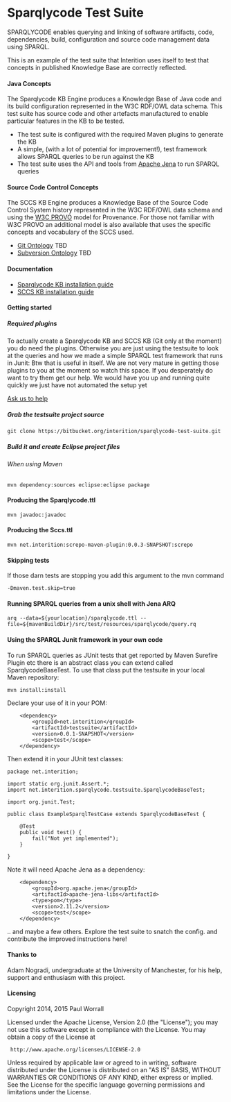 Sparqlycode Test Suite
=============

SPARQLYCODE enables querying and linking of software artifacts, code, dependencies, build, configuration and source code management data using SPARQL.

This is an example of the test suite that Interition uses itself to test that concepts in published Knowledge Base are correctly reflected.

#### Java Concepts

The Sparqlycode KB Engine produces a Knowledge Base of Java code and its build configuration represented in the W3C RDF/OWL data schema.  This test suite has source code and other artefacts
manufactured to enable particular features in the KB to be tested. 

* The test suite is configured with the required Maven plugins to generate the KB 
* A simple, (with a lot of potential for improvement!), test framework allows SPARQL queries to be run against the KB
* The test suite uses the API and tools from [Apache Jena](https://jena.apache.org/) to run SPARQL queries 


#### Source Code Control Concepts

The SCCS KB Engine produces a Knowledge Base of the Source Code Control System history represented in the W3C RDF/OWL data schema and using the [W3C PROVO](http://www.w3.org/TR/prov-primer/) model
for Provenance.  For those not familiar with W3C PROVO an additional model is also available that uses the specific concepts and vocabulary of the SCCS used.

* [Git Ontology](http://www.interition.net/sparqlycode/vocabulary/git) TBD
* [Subversion Ontology](http://www.interition.net/sparqlycode/vocabulary/svn) TBD


#### Documentation

* [Sparqlycode KB installation guide](http://confluence.interition.net/todo)
* [SCCS KB installation guide](http://confluence.interition.net/todo)

#### Getting started

##### Required plugins

To actually create a Sparqlycode KB and SCCS KB (Git only at the moment) you do need the plugins. Otherwise you are just using the testsuite to
look at the queries and how we made a simple SPARQL test framework that runs in Junit: Btw that is useful in itself.  We are not very mature in
getting those plugins to you at the moment so watch this space.  If you desperately do want to try them get our help. We would have you up and
running quite quickly we just have not automated the setup yet

[Ask us to help](mailto:info@interiton.net)

##### Grab the testsuite project source

    git clone https://bitbucket.org/interition/sparqlycode-test-suite.git

##### Build it and create Eclipse project files

###### When using Maven

	mvn dependency:sources eclipse:eclipse package

#### Producing the Sparqlycode.ttl
    
    mvn javadoc:javadoc

#### Producing the Sccs.ttl

	mvn net.interition:screpo-maven-plugin:0.0.3-SNAPSHOT:screpo 

#### Skipping tests

If those darn tests are stopping you add this argument to the mvn command

	-Dmaven.test.skip=true
    
#### Running SPARQL queries from a unix shell with Jena ARQ

	arq --data=${yourlocation}/sparqlycode.ttl --file=${mavenBuildDir}/src/test/resources/sparqlycode/query.rq
	
#### Using the SPARQL Junit framework in your own code

To run SPARQL queries as JUnit tests that get reported by Maven Surefire Plugin etc there is an abstract class you can extend called SparqlycodeBaseTest.
To use that class put the testsuite in your local Maven repository:

	mvn install:install
	
Declare your use of it in your POM:

		<dependency>
			<groupId>net.interition</groupId>
			<artifactId>testsuite</artifactId>
			<version>0.0.1-SNAPSHOT</version>
			<scope>test</scope>
		</dependency>

Then extend it in your JUnit test classes:

	package net.interition;
	
	import static org.junit.Assert.*;
	import net.interition.sparqlycode.testsuite.SparqlycodeBaseTest;
	
	import org.junit.Test;
	
	public class ExampleSparqlTestCase extends SparqlycodeBaseTest {
	
		@Test
		public void test() {
			fail("Not yet implemented");
		}
	
	}		
 
 Note it will need Apache Jena as a dependency:
 
 		<dependency>
			<groupId>org.apache.jena</groupId>
			<artifactId>apache-jena-libs</artifactId>
			<type>pom</type>
			<version>2.11.2</version>
			<scope>test</scope>
		</dependency>
		
.. and maybe a few others. Explore the test suite to snatch the config. and contribute the improved instructions here!

#### Thanks to

Adam Nogradi, undergraduate at the University of Manchester, for his help, support and enthusiasm with this project. 
    
#### Licensing

   Copyright 2014, 2015 Paul Worrall

   Licensed under the Apache License, Version 2.0 (the "License");
   you may not use this software except in compliance with the License.
   You may obtain a copy of the License at

     http://www.apache.org/licenses/LICENSE-2.0

   Unless required by applicable law or agreed to in writing, software
   distributed under the License is distributed on an "AS IS" BASIS,
   WITHOUT WARRANTIES OR CONDITIONS OF ANY KIND, either express or implied.
   See the License for the specific language governing permissions and
   limitations under the License.